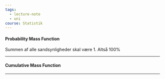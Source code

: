 ```yaml
---
tags:
  - lecture-note
  - uni
course: Statistik
---
```

#### Probability Mass Function

Summen af alle sandsynligheder skal være 1. Altså 100%

---
#### Cumulative Mass Function


---

